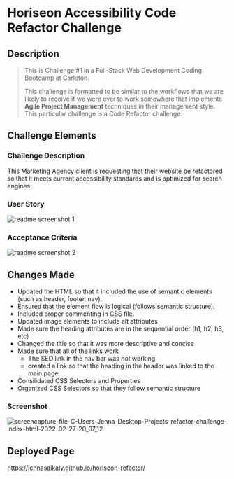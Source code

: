 # Horiseon Accessibility Code Refactor Challenge

## Description
>This is Challenge #1 in a Full-Stack Web Development Coding Bootcamp at Carleton.
>
>This challenge is formatted to be similar to the workflows that we are likely to receive if we were ever to work somewhere that implements **Agile Project 
>Management** techniques in their management style.
>This particular challenge is a Code Refactor challenge.

## Challenge Elements
### Challenge Description
This Marketing Agency client is requesting that their website be refactored so that it meets current accessibility standards and is optimized for search engines.

### User Story 
![readme screenshot 1](https://user-images.githubusercontent.com/99379999/155903060-381006ce-e417-443c-81bf-d30ae4f3a89a.png)

### Acceptance Criteria
![readme screenshot 2](https://user-images.githubusercontent.com/99379999/155903062-620529cc-cc35-4cf6-a86a-72f85c7146b2.png)

## Changes Made
* Updated the HTML so that it included the use of semantic elements (such as header, footer, nav).
* Ensured that the element flow is logical (follows semantic structure).
* Included proper commenting in CSS file.
* Updated image elements to include alt attributes
* Made sure the heading attributes are in the sequential order (h1, h2, h3, etc)
* Changed the title so that it was more descriptive and concise
* Made sure that all of the links work
  * The SEO link in the nav bar was not working
  * created a link so that the heading in the header was linked to the main page
* Consilidated CSS Selectors and Properties
* Organized CSS Selectors so that they follow semantic structure

### Screenshot
![screencapture-file-C-Users-Jenna-Desktop-Projects-refactor-challenge-index-html-2022-02-27-20_07_12](https://user-images.githubusercontent.com/99379999/155909257-c36fd8b8-1419-475b-b2af-dfabe0e6fdd8.png)


## Deployed Page
https://jennasaikaly.github.io/horiseon-refactor/
